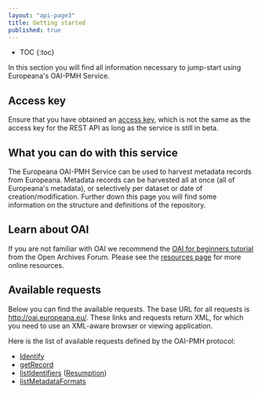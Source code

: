 ```yaml
---
layout: "api-page3"
title: Getting started
published: true
---
```


* TOC
{:toc}

In this section you will find all information necessary to jump-start using Europeana's OAI-PMH Service.

## Access key

Ensure that you have obtained an [access key](/api/oai-pmh/access-key/), which is not the same as the access key for the REST API as long as the service is still in beta.

## What you can do with this service

The Europeana OAI-PMH Service can be used to harvest metadata records from Europeana. Metadata records can be harvested all at once (all of Europeana's metadata), or selectively per dataset or date of creation/modification. Further down this page you will find some information on the structure and definitions of the repository.

## Learn about OAI

If you are not familiar with OAI we recommend the [OAI for beginners tutorial](https://www.oaforum.org/tutorial/) from the Open Archives Forum. Please see the [resources page](/api/oai-pmh/resources/) for more online resources.

## Available requests

Below you can find the available requests. The base URL for all requests is http://oai.europeana.eu/. These links and requests return XML, for which you need to use an XML-aware browser or viewing application.

Here is the list of available requests defined by the OAI-PMH protocol:
* [Identify](http://oai.europeana.eu/oaicat/identify.shtml)
* [getRecord](http://oai.europeana.eu/oaicat/getRecord.shtml)
* [listIdentifiers](http://oai.europeana.eu/oaicat/listIdentifiers.shtml) ([Resumption](http://oai.europeana.eu/oaicat/listIdentifiersResumption.shtml))
* [listMetadataFormats](http://oai.europeana.eu/oaicat/listMetadataFormats.shtml)